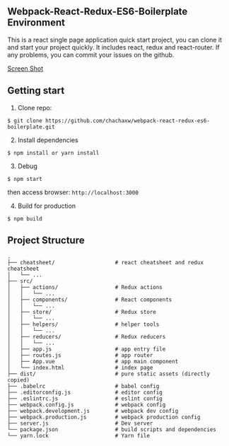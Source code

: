
## Webpack-React-Redux-ES6-Boilerplate Environment

This is a react single page application quick start project, you can clone it and start your project quickly. It includes react, redux and react-router. If any problems, you can commit your issues on the github.

[Screen Shot](http://7xqacx.com1.z0.glb.clouddn.com/Screen%20Shot%202017-02-20%20at%2021.06.24.png)

## Getting start

  1. Clone repo:
  ```
  $ git clone https://github.com/chachaxw/webpack-react-redux-es6-boilerplate.git
  ```

  2. Install dependencies
  ```
  $ npm install or yarn install
  ```

  3. Debug
  ```
  $ npm start
  ```
  then access browser: `http://localhost:3000`

  4. Build for production
  ```
  $ npm build
  ```

## Project Structure

```
.
├── cheatsheet/                   # react cheatsheet and redux cheatsheet
│   └── ...
├── src/
│   ├── actions/                  # Redux actions
│   │   └── ...
│   ├── components/               # React components
│   │   └── ...
│   ├── store/                    # Redux store
│   │   └── ...
│   ├── helpers/                  # helper tools
│   │   └── ...
│   ├── reducers/                 # Redux reducers
│   │   └── ...
│   ├── app.js                    # app entry file
│   ├── routes.js                 # app router
│   ├── App.vue                   # app main component
│   └── index.html                # index page
├── dist/                         # pure static assets (directly copied)
├── .babelrc                      # babel config
├── .editorconfig.js              # editor config
├── .eslintrc.js                  # eslint config
├── webpack.config.js             # webpack config
├── webpack.development.js        # webpack dev config
├── webpack.production.js         # webpack production config
├── server.js                     # Dev server
└── package.json                  # build scripts and dependencies
└── yarn.lock                     # Yarn file

```
